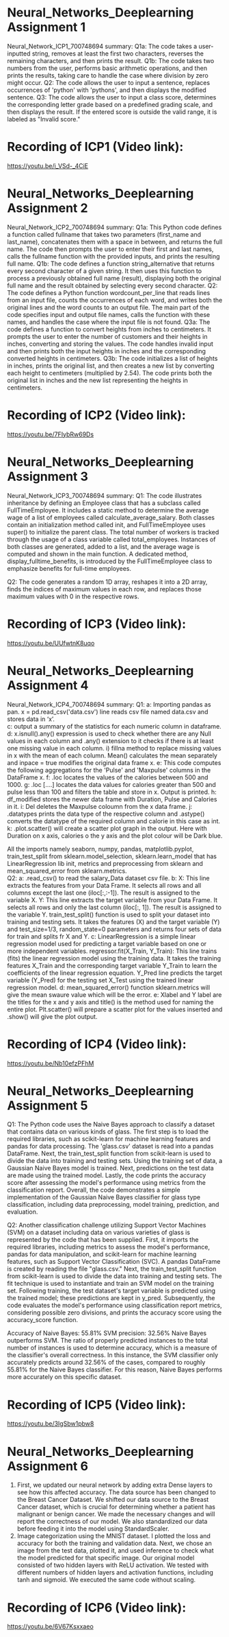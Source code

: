 # Neural_Networks_Deeplearning Assignment 1
Neural_Network_ICP1_700748694 summary:
Q1a: The code takes a user-inputted string, removes at least the first two characters, reverses the remaining characters, and then prints the result.
Q1b: The code takes two numbers from the user, performs basic arithmetic operations, and then prints the results, taking care to handle the case where division by zero might occur.
Q2: The code allows the user to input a sentence, replaces occurrences of 'python' with 'pythons', and then displays the modified sentence.
Q3: The code allows the user to input a class score, determines the corresponding letter grade based on a predefined grading scale, and then displays the result. If the entered score is outside the valid range, it is labeled as "Invalid score."
# Recording of ICP1 (Video link): 
https://youtu.be/i_VSd-_4CiE

# Neural_Networks_Deeplearning Assignment 2
Neural_Network_ICP2_700748694 summary:
Q1a: This Python code defines a function called fullname that takes two parameters (first_name and last_name), concatenates them with a space in between, and returns the full name. The code then prompts the user to enter their first and last names, calls the fullname function with the provided inputs, and prints the resulting full name.
Q1b: The code defines a function string_alternative that returns every second character of a given string. It then uses this function to process a previously obtained full name (result), displaying both the original full name and the result obtained by selecting every second character.
Q2: 
The code defines a Python function wordcount_per_line that reads lines from an input file, counts the occurrences of each word, and writes both the original lines and the word counts to an output file. The main part of the code specifies input and output file names, calls the function with these names, and handles the case where the input file is not found.
Q3a: 
The code defines a function to convert heights from inches to centimeters. It prompts the user to enter the number of customers and their heights in inches, converting and storing the values. The code handles invalid input and then prints both the input heights in inches and the corresponding converted heights in centimeters.
Q3b: 
The code initializes a list of heights in inches, prints the original list, and then creates a new list by converting each height to centimeters (multiplied by 2.54). The code prints both the original list in inches and the new list representing the heights in centimeters.
# Recording of ICP2 (Video link): 
https://youtu.be/7FIybRw69Ds

# Neural_Networks_Deeplearning Assignment 3
Neural_Network_ICP3_700748694 summary:
Q1: 
The code illustrates inheritance by defining an Employee class that has a subclass called FullTimeEmployee. It includes a static method to determine the average wage of a list of employees called calculate_average_salary. Both classes contain an initialization method called init, and FullTimeEmployee uses super() to initialize the parent class. The total number of workers is tracked through the usage of a class variable called total_employees. Instances of both classes are generated, added to a list, and the average wage is computed and shown in the main function. A dedicated method, display_fulltime_benefits, is introduced by the FullTimeEmployee class to emphasize benefits for full-time employees.

Q2: 
The code generates a random 1D array, reshapes it into a 2D array, finds the indices of maximum values in each row, and replaces those maximum values with 0 in the respective rows.
# Recording of ICP3 (Video link): 
https://youtu.be/UUfwtnK8uqo

# Neural_Networks_Deeplearning Assignment 4
Neural_Network_ICP4_700748694 summary:
Q1: a:  Importing pandas as pan. x = pd.read_csv('data.csv') line reads csv file named data.csv and stores data in ‘x’.  
c: output a summary of the statistics for each numeric column in dataframe. 
d: x.isnull().any() expression is used to check whether there are any Null values in each column and .any() extension to it checks if there is at least one missing value in each column. 
i) fillna method to replace missing values in x with the mean of each column. Mean() calculates the mean separately and inpace = true modifies the original data frame x. 
e: This code computes the following aggregations for the 'Pulse' and 'Maxpulse' columns in the DataFrame x.
f: .loc locates the values of the calories between 500 and 1000.
g:  .loc [….] locates the data values for calories greater than 500 and pulse less than 100 and filters the table and store in x. Output is printed. 
h: df_modified stores the newer data frame with Duration, Pulse and Calories in it.
i: Del deletes the Maxpulse coloumn from the x data frame.
j: .datatypes prints the data type of the respective column and .astype() converts the datatype of the required column and calorie in this case as int.
k: .plot.scatter() will create a scatter plot graph in the output. Here with Duration on x axis, calories o the y axis and the plot colour will be Dark blue. 

All the imports namely seaborn, numpy, pandas, matplotlib.pyplot, train_test_split from sklearn.model_selection, sklearn.learn_model that has LinearRegression lib init, metrics and preprocessing from sklearn and mean_squared_error from sklearn.metrics.  
Q2: a: .read_csv() to read the salary_Data dataset csv file.
b: X: This line extracts the features from your Data Frame. It selects all rows and all columns except the last one (iloc[:,:-1]). The result is assigned to the variable X. 
Y: This line extracts the target variable from your Data Frame. It selects all rows and only the last column (iloc[:, 1]). The result is assigned to the variable Y. train_test_split() function is used to split your dataset into training and testing sets. It takes the features (X) and the target variable (Y) and test_size=1/3, random_state=0 parameters and returns four sets of data for train and splits fr X and Y. 
c: LinearRegression is a simple linear regression model used for predicting a target variable based on one or more independent variables. regressor.fit(X_Train, Y_Train): This line trains (fits) the linear regression model using the training data. It takes the training features X_Train and the corresponding target variable Y_Train to learn the coefficients of the linear regression equation. Y_Pred line predicts the target variable (Y_Pred) for the testing set X_Test using the trained linear regression model. 
d: mean_squared_error() function sklearn.metrics will give the mean swaure value which will be the error.
e: Xlabel and Y label are the titles for the x and y axis and title() is the method used for naming the entire plot. Plt.scatter() will prepare  a scatter plot for the values inserted and .show() will give the plot output. 
# Recording of ICP4 (Video link): 
https://youtu.be/Nb10efzPFhM

# Neural_Networks_Deeplearning Assignment 5
Q1: The Python code uses the Naive Bayes approach to classify a dataset that contains data on various kinds of glass. The first step is to load the required libraries, such as scikit-learn for machine learning features and pandas for data processing. The 'glass.csv' dataset is read into a pandas DataFrame. Next, the train_test_split function from scikit-learn is used to divide the data into training and testing sets. Using the training set of data, a Gaussian Naive Bayes model is trained. Next, predictions on the test data are made using the trained model. Lastly, the code prints the accuracy score after assessing the model's performance using metrics from the classification report. Overall, the code demonstrates a simple implementation of the Gaussian Naive Bayes classifier for glass type classification, including data preprocessing, model training, prediction, and evaluation.

Q2: Another classification challenge utilizing Support Vector Machines (SVM) on a dataset including data on various varieties of glass is represented by the code that has been supplied. First, it imports the required libraries, including metrics to assess the model's performance, pandas for data manipulation, and scikit-learn for machine learning features, such as Support Vector Classification (SVC). A pandas DataFrame is created by reading the file "glass.csv." Next, the train_test_split function from scikit-learn is used to divide the data into training and testing sets. The fit technique is used to instantiate and train an SVM model on the training set. Following training, the test dataset's target variable is predicted using the trained model; these predictions are kept in y_pred. Subsequently, the code evaluates the model's performance using classification report metrics, considering possible zero divisions, and prints the accuracy score using the accuracy_score function.

Accuracy of Naive Bayes: 55.81%
SVM precision: 32.56%
Naive Bayes outperforms SVM. The ratio of properly predicted instances to the total number of instances is used to determine accuracy, which is a measure of the classifier's overall correctness. In this instance, the SVM classifier only accurately predicts around 32.56% of the cases, compared to roughly 55.81% for the Naive Bayes classifier. For this reason, Naive Bayes performs more accurately on this specific dataset. 

# Recording of ICP5 (Video link): 
https://youtu.be/3IgSbw1pbw8

# Neural_Networks_Deeplearning Assignment 6
1. First, we updated our neural network by adding extra Dense layers to see how this affected accuracy. The data source has been changed to the Breast Cancer Dataset. We shifted our data source to the Breast Cancer dataset, which is crucial for determining whether a patient has malignant or benign cancer. We made the necessary changes and will report the correctness of our model. We also standardized our data before feeding it into the model using StandardScaler.
2. Image categorization using the MNIST dataset. I plotted the loss and accuracy for both the training and validation data. Next, we chose an image from the test data, plotted it, and used inference to check what the model predicted for that specific image. Our original model consisted of two hidden layers with ReLU activation. We tested with different numbers of hidden layers and activation functions, including tanh and sigmoid. We executed the same code without scaling.

# Recording of ICP6 (Video link): 
https://youtu.be/6V67Ksxxaeo


